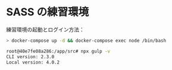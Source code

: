 # SASS の練習環境

練習環境の起動とログイン方法：
```bash
> docker-compose up -d && docker-compose exec node /bin/bash

root@40e7fe08a286:/app/src# npx gulp -v
CLI version: 2.3.0
Local version: 4.0.2
```


